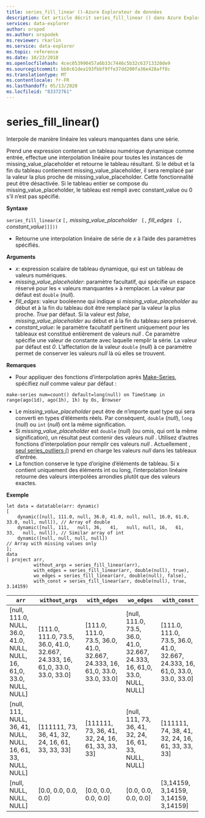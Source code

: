 ```yaml
---
title: series_fill_linear ()-Azure Explorateur de données
description: Cet article décrit series_fill_linear () dans Azure Explorateur de données.
services: data-explorer
author: orspod
ms.author: orspodek
ms.reviewer: rkarlin
ms.service: data-explorer
ms.topic: reference
ms.date: 10/23/2018
ms.openlocfilehash: 4cec053990457a6b33c7446c5b32c63713320de9
ms.sourcegitcommit: bb8c61dea193fbbf9ffe37dd200fa36e428aff8c
ms.translationtype: MT
ms.contentlocale: fr-FR
ms.lasthandoff: 05/13/2020
ms.locfileid: "83372761"
---
```

# <a name="series_fill_linear"></a>series_fill_linear()

Interpole de manière linéaire les valeurs manquantes dans une série.

Prend une expression contenant un tableau numérique dynamique comme entrée, effectue une interpolation linéaire pour toutes les instances de missing_value_placeholder et retourne le tableau résultant. Si le début et la fin du tableau contiennent missing_value_placeholder, il sera remplacé par la valeur la plus proche de missing_value_placeholder. Cette fonctionnalité peut être désactivée. Si le tableau entier se compose du missing_value_placeholder, le tableau est rempli avec constant_value ou 0 s’il n’est pas spécifié.  

**Syntaxe**

`series_fill_linear(`*x* `[,` *missing_value_placeholder* ` [,` *fill_edges* ` [,` *constant_value*`]]]))`
* Retourne une interpolation linéaire de série de *x* à l’aide des paramètres spécifiés.
 

**Arguments**

* *x*: expression scalaire de tableau dynamique, qui est un tableau de valeurs numériques.
* *missing_value_placeholder*: paramètre facultatif, qui spécifie un espace réservé pour les « valeurs manquantes » à remplacer. La valeur par défaut est `double` (*null*).
* *fill_edges*: valeur booléenne qui indique si *missing_value_placeholder* au début et à la fin du tableau doit être remplacé par la valeur la plus proche. *True* par défaut. Si la valeur est *false*, *missing_value_placeholder* au début et à la fin du tableau sera préservé.
* *constant_value*: le paramètre facultatif pertinent uniquement pour les tableaux est constitué entièrement de valeurs *null* . Ce paramètre spécifie une valeur de constante avec laquelle remplir la série. La valeur par défaut est *0*. L’affectation de la valeur `double` (*null*) à ce paramètre permet de conserver les valeurs *null* là où elles se trouvent.

**Remarques**

* Pour appliquer des fonctions d’interpolation après [Make-Series](make-seriesoperator.md), spécifiez *null* comme valeur par défaut : 

<!-- csl: https://help.kusto.windows.net:443/Samples -->
```kusto
make-series num=count() default=long(null) on TimeStamp in range(ago(1d), ago(1h), 1h) by Os, Browser
```

* Le *missing_value_placeholder* peut être de n’importe quel type qui sera converti en types d’éléments réels. Par conséquent, `double` (*null*), `long` (*null*) ou `int` (*null*) ont la même signification.
* Si *missing_value_placeholder* est `double` (*null*) (ou omis, qui ont la même signification), un résultat peut contenir des valeurs *null* . Utilisez d’autres fonctions d’interpolation pour remplir ces valeurs *null* . Actuellement [, seul series_outliers ()](series-outliersfunction.md) prend en charge les valeurs *null* dans les tableaux d’entrée.
* La fonction conserve le type d’origine d’éléments de tableau. Si x contient uniquement des éléments int ou long, l’interpolation linéaire retourne des valeurs interpolées arrondies plutôt que des valeurs exactes.

**Exemple**

<!-- csl: https://help.kusto.windows.net:443/Samples -->
```kusto
let data = datatable(arr: dynamic)
[
    dynamic([null, 111.0, null, 36.0, 41.0, null, null, 16.0, 61.0, 33.0, null, null]), // Array of double    
    dynamic([null, 111,   null, 36,   41,   null, null, 16,   61,   33,   null, null]), // Similar array of int
    dynamic([null, null, null, null])                                                   // Array with missing values only
];
data
| project arr, 
          without_args = series_fill_linear(arr),
          with_edges = series_fill_linear(arr, double(null), true),
          wo_edges = series_fill_linear(arr, double(null), false),
          with_const = series_fill_linear(arr, double(null), true, 3.14159)  

```

|`arr`|`without_args`|`with_edges`|`wo_edges`|`with_const`|
|---|---|---|---|---|
|[null, 111.0, NULL, 36.0, 41.0, NULL, NULL, 16, 61,0, 33.0, NULL, NULL]|[111.0, 111.0, 73.5, 36.0, 41.0, 32.667, 24.333, 16, 61,0, 33.0, 33.0, 33.0]|[111.0, 111.0, 73.5, 36.0, 41.0, 32.667, 24.333, 16, 61,0, 33.0, 33.0, 33.0]|[null, 111.0, 73.5, 36.0, 41.0, 32.667, 24.333, 16, 61,0, 33.0, NULL, NULL]|[111.0, 111.0, 73.5, 36.0, 41.0, 32.667, 24.333, 16, 61,0, 33.0, 33.0, 33.0]|
|[null, 111, NULL, 36, 41, NULL, NULL, 16, 61, 33, NULL, NULL]|[111111, 73, 36, 41, 32, 24, 16, 61, 33, 33, 33]|[111111, 73, 36, 41, 32, 24, 16, 61, 33, 33, 33]|[null, 111, 73, 36, 41, 32, 24, 16, 61, 33, NULL, NULL]|[111111, 74, 38, 41, 32, 24, 16, 61, 33, 33, 33]|
|[null, NULL, NULL, NULL]|[0.0, 0.0, 0.0, 0.0]|[0.0, 0.0, 0.0, 0.0]|[0.0, 0.0, 0.0, 0.0]|[3,14159, 3,14159, 3,14159, 3,14159]|
